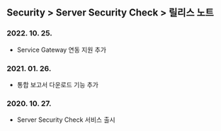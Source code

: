## Security > Server Security Check > 릴리스 노트

### 2022. 10. 25.
* Service Gateway 연동 지원 추가

### 2021. 01. 26.
* 통합 보고서 다운로드 기능 추가

### 2020. 10. 27.
* Server Security Check 서비스 출시

